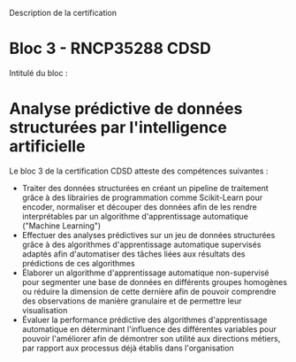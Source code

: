 Description de la certification
# Bloc 3 - RNCP35288 CDSD

Intitulé du bloc : 
# Analyse prédictive de données structurées par l'intelligence artificielle

Le bloc 3 de la certification CDSD atteste des compétences suivantes :

* Traiter des données structurées en créant un pipeline de traitement grâce à des librairies de programmation comme Scikit-Learn pour encoder, normaliser et découper des données afin de les rendre interprétables par un algorithme d'apprentissage automatique ("Machine Learning")
* Effectuer des analyses prédictives sur un jeu de données structurées grâce à des algorithmes d'apprentissage automatique supervisés adaptés afin d'automatiser des tâches liées aux résultats des prédictions de ces algorithmes
* Élaborer un algorithme d'apprentissage automatique non-supervisé pour segmenter une base de données en différents groupes homogènes ou réduire la dimension de cette dernière afin de pouvoir comprendre des observations de manière granulaire et de permettre leur visualisation
* Évaluer la performance prédictive des algorithmes d'apprentissage automatique en déterminant l'influence des différentes variables pour pouvoir l'améliorer afin de démontrer son utilité aux directions métiers, par rapport aux processus déjà établis dans l'organisation
